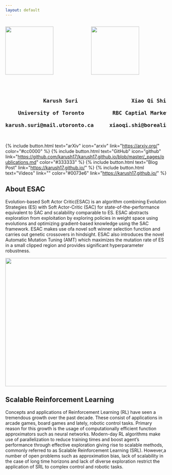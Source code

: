 ```yaml
---
layout: default
---
```




<pre>
<p align="center"><img src="/assets/cmte.PNG" height="150" widht="150"/>              <img src="/assets/rbc.png" height="150" widht="150"/>             <img src="/assets/uoft.png" height="150" widht="150"/></p>

<center><h3>            Karush Suri                 Xiao Qi Shi                 Yuri A. Lawryshyn       Konstantinos N. Plataniotis<br/>
    University of Toronto         RBC Captial Markets           University of Toronto        University of Toronto<br/>
karush.suri@mail.utoronto.ca     xiaoqi.shi@borealisai.ca     yuri.lawryshyn@utoronto.ca     kostas@ece.utoronto.ca</h3></center>
</pre>

{% include button.html text="arXiv" icon="arxiv" link="https://arxiv.org/" color="#cc0000" %} {% include button.html text="GitHub" icon="github" link="https://github.com/karush17/karush17.github.io/blob/master/_pages/publications.md" color="#333333" %} {% include button.html text="Blog Post" link="https://karush17.github.io/" %} {% include button.html text="Videos" link="" color="#0073e6" link="https://karush17.github.io/" %}


<h2>About ESAC</h2>

Evolution-based   Soft   Actor   Critic(ESAC) is  an  algorithm  combining  Evolution Strategies (ES)  with  Soft Actor-Critic (SAC)  for state-of-the-performance equivalent to SAC and scalability comparable to ES. ESAC abstracts exploration from exploitation by exploring policies in weight space using evolutions and optimizing gradient-based knowledge using the SAC framework. ESAC makes use ofa novel soft winner selection function  and carries out genetic crossovers in hindsight. ESAC also introduces the novel Automatic Mutation Tuning (AMT) which maximizes the mutation rate of ES in a small clipped region and provides significant hyperparameter robustness.  


<p align="center"><img src="/assets/schematic.gif" height="400" width="650" /></p>


<h2>Scalable Reinforcement Learning</h2>

Concepts and applications of Reinforcement Learning (RL) have seen a tremendous growth over the past decade. These consist of applications in arcade games, board games and lately, robotic control tasks. Primary reason for this growth is the usage of computationally efficient function approximators such as neural networks. Modern-day RL algorithms make use of parallelization to reduce training times and boost agent’s performance through effective exploration giving rise to scalable methods, commonly referred to as Scalable Reinforcement Learning (SRL). However,a number of open problems such as approximation bias, lack of scalability in the case of long time horizons and lack of diverse exploration restrict the application of SRL to complex control and robotic tasks.  


